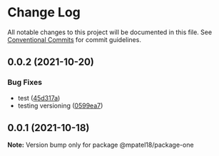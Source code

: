 # Change Log

All notable changes to this project will be documented in this file.
See [Conventional Commits](https://conventionalcommits.org) for commit guidelines.

## 0.0.2 (2021-10-20)


### Bug Fixes

* test ([45d317a](https://github.com/mpatel18/lerna-basic/commit/45d317ad9dc761c6c2136fc07d024f9319776ca0))
* testing versioning ([0599ea7](https://github.com/mpatel18/lerna-basic/commit/0599ea790a0fb66195ad80b45cbb3c58deab4c22))



## 0.0.1 (2021-10-18)

**Note:** Version bump only for package @mpatel18/package-one
